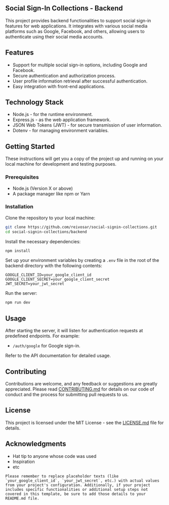 ## Social Sign-In Collections - Backend

This project provides backend functionalities to support social sign-in features for web applications. It integrates with various social media platforms such as Google, Facebook, and others, allowing users to authenticate using their social media accounts.

## Features

- Support for multiple social sign-in options, including Google and Facebook.
- Secure authentication and authorization process.
- User profile information retrieval after successful authentication.
- Easy integration with front-end applications.

## Technology Stack

- Node.js - for the runtime environment.
- Express.js - as the web application framework.
- JSON Web Tokens (JWT) - for secure transmission of user information.
- Dotenv - for managing environment variables.

## Getting Started

These instructions will get you a copy of the project up and running on your local machine for development and testing purposes.

### Prerequisites

- Node.js (Version X or above)
- A package manager like npm or Yarn

### Installation

Clone the repository to your local machine:

```bash
git clone https://github.com/reivosar/social-signin-collections.git
cd social-signin-collections/backend
```

Install the necessary dependencies:

```bash
npm install
```

Set up your environment variables by creating a `.env` file in the root of the backend directory with the following contents:

```plaintext
GOOGLE_CLIENT_ID=your_google_client_id
GOOGLE_CLIENT_SECRET=your_google_client_secret
JWT_SECRET=your_jwt_secret
```

Run the server:

```bash
npm run dev
```

## Usage

After starting the server, it will listen for authentication requests at predefined endpoints. For example:

- `/auth/google` for Google sign-in.

Refer to the API documentation for detailed usage.

## Contributing

Contributions are welcome, and any feedback or suggestions are greatly appreciated. Please read [CONTRIBUTING.md](CONTRIBUTING.md) for details on our code of conduct and the process for submitting pull requests to us.

## License

This project is licensed under the MIT License - see the [LICENSE.md](LICENSE.md) file for details.

## Acknowledgments

- Hat tip to anyone whose code was used
- Inspiration
- etc
```
Please remember to replace placeholder texts (like `your_google_client_id`, `your_jwt_secret`, etc.) with actual values from your project's configuration. Additionally, if your project includes specific functionalities or additional setup steps not covered in this template, be sure to add those details to your README.md file.
